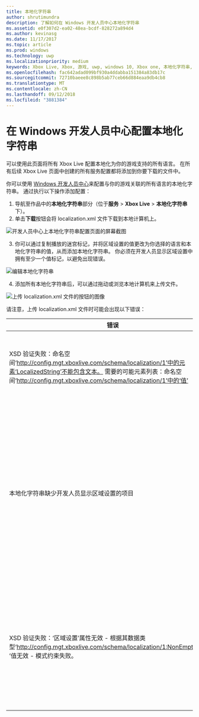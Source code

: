 ```yaml
---
title: 本地化字符串
author: shrutimundra
description: 了解如何在 Windows 开发人员中心本地化字符串
ms.assetid: e0f307d2-ea02-48ea-bcdf-828272a894d4
ms.author: kevinasg
ms.date: 11/17/2017
ms.topic: article
ms.prod: windows
ms.technology: uwp
ms.localizationpriority: medium
keywords: Xbox Live, Xbox, 游戏, uwp, windows 10, Xbox one, 本地化字符串, Windows 开发人员中心
ms.openlocfilehash: fac642adad099bf930a4ddabba151384a83db17c
ms.sourcegitcommit: 72710baeee8c898b5ab77ceb66d884eaa9db4cb8
ms.translationtype: MT
ms.contentlocale: zh-CN
ms.lasthandoff: 09/12/2018
ms.locfileid: "3881384"
---
```

# <a name="configuring-localized-strings-on-windows-dev-center"></a>在 Windows 开发人员中心配置本地化字符串

可以使用此页面将所有 Xbox Live 配置本地化为你的游戏支持的所有语言。 在所有后续 Xbox Live 页面中创建的所有服务配置都将添加到你要下载的文件中。

你可以使用 [Windows 开发人员中心](https://developer.microsoft.com/dashboard)来配置与你的游戏关联的所有语言的本地化字符串。 通过执行以下操作添加配置：

1. 导航至作品中的**本地化字符串**部分（位于**服务** > **Xbox Live** > **本地化字符串**下）。
2. 单击**下载**按钮会将 localization.xml 文件下载到本地计算机上。

![开发人员中心上本地化字符串配置页面的屏幕截图](../../images/dev-center/localized-strings/localized-strings-1.png)

3. 你可以通过复制<Value locale="en-US">播放的迷宫</Value>标记，并将区域设置的值更改为你选择的语言和本地化字符串的值，从而添加本地化字符串。 你必须在开发人员显示区域设置中拥有至少一个值标记，以避免出现错误。

![编辑本地化字符串](../../images/dev-center/localized-strings/localized-strings.gif)

4. 添加所有本地化字符串后，可以通过拖动或浏览本地计算机来上传文件。

![上传 localization.xml 文件的按钮的图像](../../images/dev-center/localized-strings/localized-strings-2.png)

请注意，上传 localization.xml 文件时可能会出现以下错误：

| 错误 | 原因 |
|---------------------------|-------------|
| XSD 验证失败：命名空间‘http://config.mgt.xboxlive.com/schema/localization/1’中的元素‘LocalizedString’不能包含文本。 需要的可能元素列表：命名空间‘http://config.mgt.xboxlive.com/schema/localization/1’中的‘值’ | XML 文档格式不正确时会发生此情况 |
| 本地化字符串缺少开发人员显示区域设置的项目 | 本地化字符串缺少其区域设置与开发人员显示区域设置不匹配的项目时，会发生这种情况 |
| XSD 验证失败：‘区域设置’属性无效 - 根据其数据类型‘http://config.mgt.xboxlive.com/schema/localization/1:NonEmptyString’‘ ’值无效 - 模式约束失败。 | 当本地化字符串在 <Value> 标记中缺少区域设置值时，会发生这种情况|
